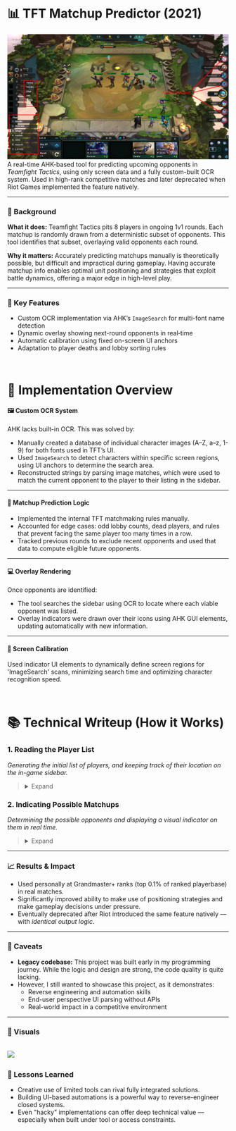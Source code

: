 # 📊 TFT Matchup Predictor (2021)
![](Writeup/ScriptOverlay.png)
A real-time AHK-based tool for predicting upcoming opponents in *Teamfight Tactics*, using only screen data and a fully custom-built OCR system. Used in high-rank competitive matches and later deprecated when Riot Games implemented the feature natively.

---

### 🔧 Background
**What it does:** Teamfight Tactics pits 8 players in ongoing 1v1 rounds. Each matchup is randomly drawn from a deterministic subset of opponents. This tool identifies that subset, overlaying valid opponents each round. 

**Why it matters:** Accurately predicting matchups manually is theoretically possible, but difficult and impractical during gameplay. 
Having accurate matchup info enables optimal unit positioning and strategies that exploit battle dynamics, offering a major edge in high-level play. 

---
 
### 🎯 Key Features  
- Custom OCR implementation via AHK’s `ImageSearch` for multi-font name detection
- Dynamic overlay showing next-round opponents in real‐time  
- Automatic calibration using fixed on-screen UI anchors
- Adaptation to player deaths and lobby sorting rules

&nbsp;
# 🧠 Implementation Overview
#### 🖼️ Custom OCR System
AHK lacks built-in OCR. This was solved by:
- Manually created a database of individual character images (A–Z, a–z, 1-9) for both fonts used in TFT’s UI.
- Used `ImageSearch` to detect characters within specific screen regions, using UI anchors to determine the search area.
- Reconstructed strings by parsing image matches, which were used to match the current opponent to the player to their listing in the sidebar.
---
#### 🎯 Matchup Prediction Logic
- Implemented the internal TFT matchmaking rules manually.
- Accounted for edge cases: odd lobby counts, dead players, and rules that prevent facing the same player too many times in a row.
- Tracked previous rounds to exclude recent opponents and used that data to compute eligible future opponents.
---
#### 💻 Overlay Rendering

Once opponents are identified:
- The tool searches the sidebar using OCR to locate where each viable opponent was listed.
- Overlay indicators were drawn over their icons using AHK GUI elements, updating automatically with new information.
---
#### 📌 Screen Calibration
Used indicator UI elements to dynamically define screen regions for 'ImageSearch' scans, minimizing search time and optimizing character recognition speed.

&nbsp;
# 📚 Technical Writeup (How it Works)

### 1. Reading the Player List

*Generating the initial list of players, and keeping track of their location on the in-game sidebar.*
> <details>
> <summary>Expand</summary>
>
> ## Step 1: Locating Anchor Image
> Search the right-edge of the screen for the following image:
> 
> ![](Writeup/PlayerTagAnchor.png)
> 
> This gives us the exact location right of where the top-most player's name is.
> 
> ![](Writeup/PlayerTagAnchorExplanation.png)
>
> ## Step 2: Letter Matching
> Using the location where the anchor image was found, a small search area is created where the `ImageSearch` will occur.
>
> When a letter is matched, or no match is found for any letter, the search area is shifted left (by a larger value on match).
> 
> *Red rectangle indicates approximate search area - only for visual explanation*
>
> ![](Writeup/ocr1.png) Read: `r`
> 
> ![](Writeup/ocr2.png) Read: `re`
> 
> ![](Writeup/ocr3.png) Read: `reh`
>
> Matched letters are stored in order, only keeping the most recent `5` letters.
>
> ![](Writeup/ocr4.png) Read: `nomeD`
> 
> ## Step 3: Finalization and Reinitializing
>
> When no letter is found repeatedly, the program terminates the loop, and reverses the string.
> 
> ![](Writeup/ocr5.png) Terminate, Read: `nomeD` --> `Demon`
>
> We can now search for the next anchor image, which corresponds to the next player in the sidebar.
>
> The search area for this anchor image is now restricted to the right edge of the screen, below where the last anchor was found.
> 
> ![](Writeup/AnchorSearchArea.png)
>
> Next: Repeat from Step 2, until all players in the lobby have been accounted for.
>
> ## Final Result
> Certain letters are ignored, as they are difficult to accurately detect and differentiate: `n/h`, `I/1/l`, etc.
>
> Consecutive duplicate letters are also discarded, in order to simplify the shifting of the search area.
>
> These caveats don't cause any issues, as the same rules are applied to the OCR used to detect the current opponent, resulting in consistent output.
> 
> ![](Writeup/PlayersSidebarList.png) ![](Writeup/InternalPlayerList.png)
> </details>

### 2. Indicating Possible Matchups
*Determining the possible opponents and displaying a visual indicator on them in real time.*
> <details>
> <summary>Expand</summary>
>
> ## Step 1: Update Dead Players
> 
> As part of the process of reading names in [Section 1](#1-reading-the-player-list), the program checks whether each player is still alive.
>
> This is determined by checking if their health is `0`, which is visually indicated by the following image found just to the right of the anchor:
>
> ![](Writeup/DeadPlayerIndicator.png)
>
> Using `ImageSearch`, the corresponding player is marked as dead and excluded from future matchup predictions if the image is found.
> 
> ## Step 2: Update Match History
>
> Using the same OCR process that reads player names, the tool also detects which opponent the player is currently fighting.
> 
> The anchor used in this case is as follows: 
> *(For more information about the anchor, refer to [Section 1](#1-reading-the-player-list))*
>
> ![](Writeup/CurrentOpponentAnchor.png)
>
> The string does not need to be reversed in this case, since the anchor is left of the name — the letters can be detected in order left to right.
> 
> ![](Writeup/CurrentOpponentExample.png)
>
> *The font for this text is different from the sidebar, and is the main motivation behind implementing OCR - The player indicated by this UI needs to be matched to the corresponding player in the sidebar.*
>
> These names are then recorded in a list of recently faced opponents.
>
> ![](Writeup/OpponentHistory.png) 
> 
> ## Step 3: Calculate Possible Matchups
>
> The game enforces a rule: you cannot face any of your last `(4 - # of dead players)` opponents.
> - With all 8 players alive, you cannot face the 4 opponents you have most recently fought.
> - After a player has died, you cannot face the last 3 that you have most recently fought. 
>
> Using the constantly-update match history and the list of alive players, these rules are used to compute which players are valid opponents in the next round.
>
> Visual overlays are placed on eligible opponents while reading names from the sidebar — which is constantly done in order to account player positions in the sidebar constantly changing over the course of a game. 
>
> The result is a visual overlay indicating the potential opponents.
>
> ![](Writeup/PlayerListWithDead.png)
> </details>

---

### 📈 Results & Impact

- Used personally at Grandmaster+ ranks (top 0.1% of ranked playerbase) in real matches.
- Significantly improved ability to make use of positioning strategies and make gameplay decisions under pressure.
- Eventually deprecated after Riot introduced the same feature natively — with *identical output logic*.

---

### 🧹 Caveats

- **Legacy codebase:** This project was built early in my programming journey. While the logic and design are strong, the code quality is quite lacking.
- However, I still wanted to showcase this project, as it demonstrates:
  - Reverse engineering and automation skills
  - End-user perspective UI parsing without APIs
  - Real-world impact in a competitive environment

---

### 📸 Visuals

![](Writeup/LiveTracking.gif)
---

### 🧠 Lessons Learned

- Creative use of limited tools can rival fully integrated solutions.
- Building UI-based automations is a powerful way to reverse-engineer closed systems.
- Even "hacky" implementations can offer deep technical value — especially when built under tool or access constraints.

